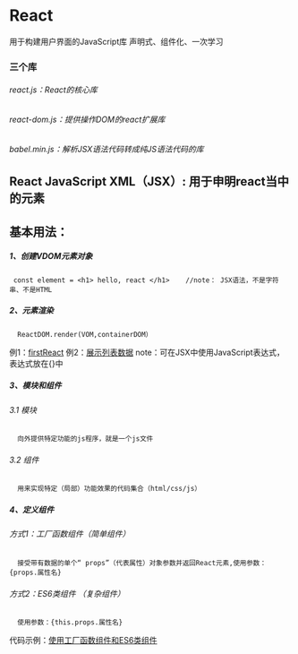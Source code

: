 # React  
用于构建用户界面的JavaScript库
声明式、组件化、一次学习
### 三个库
###### react.js：React的核心库
###### react-dom.js：提供操作DOM的react扩展库
###### babel.min.js：解析JSX语法代码转成纯JS语法代码的库

## React JavaScript XML（JSX）: 用于申明react当中的元素 
## 基本用法：
#####  1、创建VDOM元素对象
     const element = <h1> hello, react </h1>    //note： JSX语法，不是字符串、不是HTML
##### 2、元素渲染
      ReactDOM.render(VOM,containerDOM）
例1：[firstReact](https://github.com/cqujlj/React/blob/master/html/01-firstReact.html)
例2：[展示列表数据](https://github.com/cqujlj/React/blob/master/html/02-listData.html)
   note：可在JSX中使用JavaScript表达式，表达式放在{}中
##### 3、模块和组件
###### 3.1 模块
      向外提供特定功能的js程序，就是一个js文件
###### 3.2 组件
      用来实现特定（局部）功能效果的代码集合（html/css/js）
##### 4、定义组件
###### 方式1：工厂函数组件（简单组件）
      接受带有数据的单个“ props”（代表属性）对象参数并返回React元素,使用参数：{props.属性名}
###### 方式2：ES6类组件  （复杂组件）
      使用参数：{this.props.属性名}
代码示例：[使用工厂函数组件和ES6类组件](https://github.com/cqujlj/React/blob/master/html/03-components.html)
      
      
      
      
